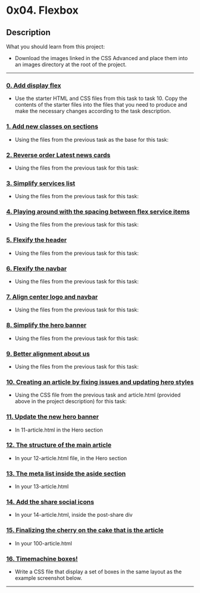# 0x04. Flexbox

## Description

What you should learn from this project:

* Download the images linked in the CSS Advanced and place them into an images directory at the root of the project.

---

### [0. Add display flex](./0-index.html)

* Use the starter HTML and CSS files from this task to task 10. Copy the contents of the starter files into the files that you need to produce and make the necessary changes according to the task description.

### [1. Add new classes on sections](./1-index.html)

* Using the files from the previous task as the base for this task:

### [2. Reverse order Latest news cards](./2-index.html)

* Using the files from the previous task for this task:

### [3. Simplify services list](./3-index.html)

* Using the files from the previous task for this task:

### [4. Playing around with the spacing between flex service items](./4-index.html)

* Using the files from the previous task for this task:

### [5. Flexify the header](./5-index.html)

* Using the files from the previous task for this task:

### [6. Flexify the navbar](./6-index.html)

* Using the files from the previous task for this task:

### [7. Align center logo and navbar](./7-index.html)

* Using the files from the previous task for this task:

### [8. Simplify the hero banner](./8-index.html)

* Using the files from the previous task for this task:

### [9. Better alignment about us](./9-index.html)

* Using the files from the previous task for this task:

### [10.  Creating an article by fixing issues and updating hero styles](./10-article.html)

* Using the CSS file from the previous task and  article.html (provided above in the project description) for this task:

### [11. Update the new hero banner](./11-article.html)

* In 11-article.html in the Hero section

### [12. The structure of the main article](./12-article.html)

* In your 12-article.html file, in the Hero section

### [13. The meta list inside the aside section](./13-article.html)

* In your 13-article.html

### [14. Add the share social icons](./14-article.html)

* In your 14-article.html, inside the post-share div

### [15. Finalizing the cherry on the cake that is the article](./100-article.html)

* In your 100-article.html

### [16. Timemachine boxes!](./101-style.css)

* Write a CSS file that display a set of boxes in the same layout as the example screenshot below.

---